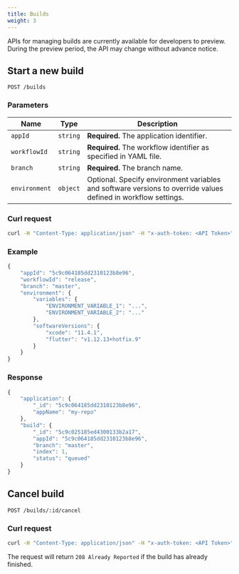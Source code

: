 ```yaml
---
title: Builds
weight: 3
---
```


APIs for managing builds are currently available for developers to preview. During the preview period, the API may change without advance notice.

## Start a new build

`POST /builds`

### Parameters

| **Name**      | **Type** | **Description** |
| ------------- | -------- | --------------- |
| `appId`       | `string` | **Required.** The application identifier. |
| `workflowId`  | `string` | **Required.** The workflow identifier as specified in YAML file. |
| `branch`      | `string` | **Required.** The branch name. |
| `environment` | `object` | Optional. Specify environment variables and software versions to override values defined in workflow settings. | 

### Curl request

```bash
curl -H "Content-Type: application/json" -H "x-auth-token: <API Token>" --data '{"appId": "<app_id>","workflowId": "<workflow_id>","branch": "<git_branch_name>"}' https://api.codemagic.io/builds
```

### Example

```javascript
{
    "appId": "5c9c064185dd2310123b8e96",
    "workflowId": "release",
    "branch": "master",
    "environment": {
        "variables": {
            "ENVIRONMENT_VARIABLE_1": "...",
            "ENVIRONMENT_VARIABLE_2": "..."
        },
        "softwareVersions": {
            "xcode": "11.4.1",
            "flutter": "v1.12.13+hotfix.9"
        }
    }
}
```

### Response

```javascript
{
    "application": {
        "_id": "5c9c064185dd2310123b8e96",
        "appName": "my-repo"
    },
    "build": {
        "_id": "5c9c025185ed4300133b2a17",
        "appId": "5c9c064185dd2310123b8e96",
        "branch": "master",
        "index": 1,
        "status": "queued"
    }
}
```

## Cancel build

`POST /builds/:id/cancel`

### Curl request

```bash
curl -H "Content-Type: application/json" -H "x-auth-token: <API Token>" --request POST https://api.codemagic.io/builds/<build_id>/cancel
```

The request will return `208 Already Reported` if the build has already finished.
